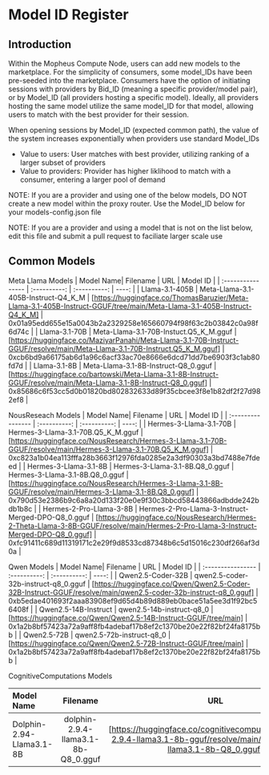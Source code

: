 # Model ID Register

## Introduction
Within the Mopheus Compute Node, users can add new models to the marketplace. For the simplicity of consumers, some model_IDs have been pre-seeded into the marketplace. Consumers have the option of initiating sessions with providers by Bid_ID (meaning a specific provider/model pair), or by Model_ID (all providers hosting a specific model). Ideally, all providers hosting the same model utilize the same model_ID for that model, allowing users to match with the best provider for their session. 

When opening sessions by Model_ID (expected common path), the value of the system increases exponentially when providers use standard Model_IDs 
* Value to users: User matches with best provider, utilizing ranking of a larger subset of providers
* Value to providers: Provider has higher liklihood to match with a consumer, entering a larger pool of demand

NOTE: If you are a provider and using one of the below models, DO NOT create a new model within the proxy router. Use the Model_ID below for your models-config.json file

NOTE: If you are a provider and using a model that is not on the list below, edit this file and submit a pull request to faciliate larger scale use

## Common Models

Meta Llama Models
| Model Name| Filename | URL | Model ID |
| :---------------- | :----------: | :----------: | ----: |
| Llama-3.1-405B | Meta-Llama-3.1-405B-Instruct-Q4_K_M | [https://huggingface.co/ThomasBaruzier/Meta-Llama-3.1-405B-Instruct-GGUF/tree/main/Meta-Llama-3.1-405B-Instruct-Q4_K_M] | 0x01a95edd655e15a0043b2a2329258e165660794f98f63c2b03842c0a98f6d74c |
| Llama-3.1-70B | Meta-Llama-3.1-70B-Instuct.Q5_K_M.gguf | [https://huggingface.co/MaziyarPanahi/Meta-Llama-3.1-70B-Instruct-GGUF/resolve/main/Meta-Llama-3.1-70B-Instruct.Q5_K_M.gguf] | 0xcb6bd9a66175ab6d1a96c6acf33ac70e8666e6dcd71dd7be6903f3c1ab80fd7d |
| Llama-3.1-8B | Meta-Llama-3.1-8B-Instruct-Q8_0.gguf | [https://huggingface.co/bartowski/Meta-Llama-3.1-8B-Instruct-GGUF/resolve/main/Meta-Llama-3.1-8B-Instruct-Q8_0.gguf] | 0x85686c6f53cc5d0b01820bd802832633d89f35cbcee3f8e1b82df2f27d982ef8 |




NousReseach Models
| Model Name| Filename | URL | Model ID |
| :---------------- | :----------: | :----------: | ----: |
| Hermes-3-Llama-3.1-70B | Hermes-3-Llama-3.1-70B.Q5_K_M.gguf | [https://huggingface.co/NousResearch/Hermes-3-Llama-3.1-70B-GGUF/resolve/main/Hermes-3-Llama-3.1-70B.Q5_K_M.gguf] | 0xc823a1b04ea113fffa28b3663f12976fda0285e2a3df90303a3bd7488e7fdeed |
| Hermes-3-Llama-3.1-8B | Hermes-3-Llama-3.1-8B.Q8_0.gguf | Hermes-3-Llama-3.1-8B.Q8_0.gguf | [https://huggingface.co/NousResearch/Hermes-3-Llama-3.1-8B-GGUF/resolve/main/Hermes-3-Llama-3.1-8B.Q8_0.gguf] | 0x790d53e2386b9c6a8a20d133f20e0e9f30c3bbcd58443866adbdde242bdb1b8c |
| Hermes-2-Pro-Llama-3-8B | Hermes-2-Pro-Llama-3-Instruct-Merged-DPO-Q8_0.gguf | [https://huggingface.co/NousResearch/Hermes-2-Theta-Llama-3-8B-GGUF/resolve/main/Hermes-2-Pro-Llama-3-Instruct-Merged-DPO-Q8_0.gguf] | 0xfc91411c689d11319171c2e29f9d8533cd87348b6c5d15016c230df266af3d0a |

Qwen Models
| Model Name| Filename | URL | Model ID |
| :---------------- | :----------: | :----------: | ----: |
| Qwen2.5-Coder-32B | qwen2.5-coder-32b-instruct-q8_0.gguf | [https://huggingface.co/Qwen/Qwen2.5-Coder-32B-Instruct-GGUF/resolve/main/qwen2.5-coder-32b-instruct-q8_0.gguf] | 0xb5edae401693f2aaa83908ef9d65d4b89d889eb0bace51a5ee3d1f92bc56408f |
| Qwen2.5-14B-Instruct | qwen2.5-14b-instruct-q8_0 | [https://huggingface.co/Qwen/Qwen2.5-14B-Instruct-GGUF/tree/main] | 0x1a2b8bf57423a72a9aff8fb4adebaf17b8ef2c1370be20e22f82bf24fa8175bb |
| Qwen2.5-72B | qwen2.5-72b-instruct-q8_0 | [https://huggingface.co/Qwen/Qwen2.5-72B-Instruct-GGUF/tree/main] | 0x1a2b8bf57423a72a9aff8fb4adebaf17b8ef2c1370be20e22f82bf24fa8175bb |

CognitiveComputations Models

| Model Name| Filename | URL | Model ID |
| :---------------- | :----------: | :----------: | ----: |
| Dolphin-2.94-Llama3.1-8B | dolphin-2.9.4-llama3.1-8b-Q8_0.gguf | [https://huggingface.co/cognitivecomputations/dolphin-2.9.4-llama3.1-8b-gguf/resolve/main/dolphin-2.9.4-llama3.1-8b-Q8_0.gguf] | 0xdfa6c1a4e4d3c56fb985de46debd9d4b6fb8e624dd770f0fc1e3feb2b7a26d5b |

